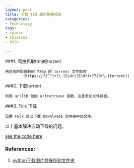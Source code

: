 ```yaml
---
layout: post
title: 下载 TIU 最新剧集视频
categories: 
- Technology
tags:
- spider
- thisisus
- folx

---
```





###1. 爬虫抓取ttmj的torrent

	用正则匹配最新的 720p 的 torrent 文件即可
			(https://?[^"]+?\.(S\d+)(E\d+)+?720+\.(torrent))


###2. 下载torrent

	利用 urllib 包的 urlretrieve 函数，注意添加文件路径。

###3. Folx 下载

	设置 Folx 自动下载 Downloads 文件夹中的文件。


以上基本解决自动下载的问题。

[see the code here](https://github.com/tzungtzu/spider/blob/master/tiu-downloader/spider.py)



### References:
1. [python下载图片并保存到文件夹](http://www.jianshu.com/p/938763947de3)